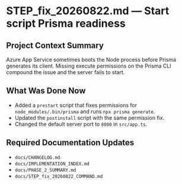 # STEP_fix_20260822.md — Start script Prisma readiness

## Project Context Summary
Azure App Service sometimes boots the Node process before Prisma generates its client. Missing execute permissions on the Prisma CLI compound the issue and the server fails to start.

## What Was Done Now
- Added a `prestart` script that fixes permissions for `node_modules/.bin/prisma` and runs `npx prisma generate`.
- Updated the `postinstall` script with the same permission fix.
- Changed the default server port to `8080` in `src/app.ts`.

## Required Documentation Updates
- `docs/CHANGELOG.md`
- `docs/IMPLEMENTATION_INDEX.md`
- `docs/PHASE_2_SUMMARY.md`
- `docs/STEP_fix_20260822_COMMAND.md`
